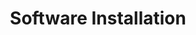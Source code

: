 ---
sidebar_position: 3
title: "Software Installation"
sidebar_label: "Software Installation"
description: "Deploy applications using various methods in Debian systems - explore installation techniques, understand deployment strategies, manage software dependencies, and optimize installation processes."
keywords:
  - "debian software installation"
  - "application deployment"
  - "installation methods"
  - "software deployment"
  - "installation techniques"
tags:
  - debian
  - software-installation
  - application-deployment
  - installation-methods
  - software-deployment
slug: /linux/debian/software/software-installation
---